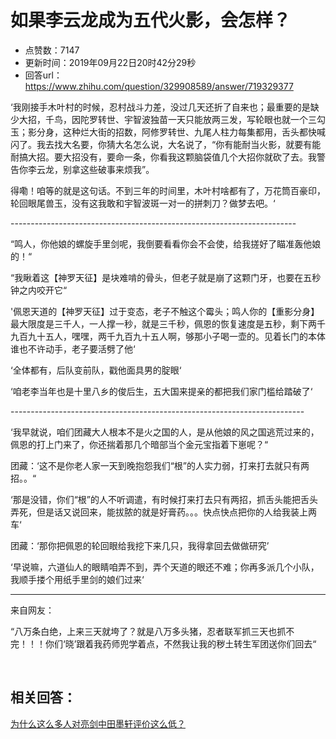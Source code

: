# 如果李云龙成为五代火影，会怎样？
- 点赞数：7147
- 更新时间：2019年09月22日20时42分29秒
- 回答url：https://www.zhihu.com/question/329908589/answer/719329377
<body>
 <p data-pid="TSUA9SAN">‘我刚接手木叶村的时候，忍村战斗力差，没过几天还折了自来也；最重要的是缺少大招，千鸟，因陀罗转世、宇智波独苗一天只能放两三发，写轮眼也就一个三勾玉；影分身，这种烂大街的招数，阿修罗转世、九尾人柱力每集都用，舌头都快喊闪了。我去找大名要，你猜大名怎么说，大名说了，“你有能耐当火影，就要有能耐搞大招。要大招没有，要命一条，你看我这颗脑袋值几个大招你就砍了去。我警告你李云龙，别拿这些破事来烦我”。</p>
 <p data-pid="ws5uLN3m">得嘞！咱等的就是这句话。不到三年的时间里，木叶村啥都有了，万花筒百豪印，轮回眼尾兽玉，没有这我敢和宇智波斑一对一的拼刺刀？做梦去吧。‘</p>
 <p data-pid="UZ9cMHGD">-----------------------------------------------------------------------</p>
 <p data-pid="gib06ChH">“鸣人，你他娘的螺旋手里剑呢，我倒要看看你会不会使，给我搓好了瞄准轰他娘的！“</p>
 <p data-pid="R0gKjUiL">“我瞅着这【神罗天征】是块难啃的骨头，但老子就是崩了这颗门牙，也要在五秒钟之内咬开它“</p>
 <p data-pid="9wGQHIRv">'佩恩天道的【神罗天征】过于变态，老子不触这个霉头；鸣人你的【重影分身】最大限度是三千人，一人撑一秒，就是三千秒，佩恩的恢复速度是五秒，剩下两千九百九十五人，嘿嘿，两千九百九十五人啊，够那小子喝一壶的。见着长门的本体谁也不许动手，老子要活劈了他‘</p>
 <p data-pid="Lccqq_Pe">‘全体都有，后队变前队，戳他面具男的腚眼‘</p>
 <p data-pid="Z_Q1dYVd">‘咱老李当年也是十里八乡的俊后生，五大国来提亲的都把我们家门槛给踏破了‘</p>
 <p data-pid="PLKWu9kL">-------------------------------------------------------------------------</p>
 <p data-pid="YpWS55dd">‘我早就说，咱们团藏大人根本不是火之国的人，是从他娘的风之国逃荒过来的，佩恩的打上门来了，你还揣着那几个暗部当个金元宝指着下崽呢？“</p>
 <p data-pid="ST5qJVqp">团藏：‘这不是你老人家一天到晚抱怨我们“根”的人实力弱，打来打去就只有两招。。“</p>
 <p data-pid="SWbDDtj9">‘那是没错，你们“根”的人不听调遣，有时候打来打去只有两招，抓舌头能把舌头弄死，但是话又说回来，能拔脓的就是好膏药。。。快点快点把你的人给我装上两车‘</p>
 <p data-pid="JCaagRd7">团藏：‘那你把佩恩的轮回眼给我挖下来几只，我得拿回去做做研究’</p>
 <p data-pid="oKeyitVx">‘早说嘛，六道仙人的眼睛咱弄不到，弄个天道的眼还不难；你再多派几个小队，我顺手搂个用纸手里剑的娘们过来‘</p>
 <hr>
 <p data-pid="0y2kPEp4">来自网友：</p>
 <p data-pid="CpIYHj-e">“八万条白绝，上来三天就垮了？就是八万多头猪，忍者联军抓三天也抓不完！！！你们‘晓’跟着我药师兜学着点，不然我让我的秽土转生军团送你们回去“</p>
 <p class="ztext-empty-paragraph"><br></p>
 <h2>相关回答：</h2>
 <p data-pid="C1cPiu6I"><a href="https://www.zhihu.com/question/331976706/answer/828559426" class="internal">为什么这么多人对亮剑中田墨轩评价这么低？</a></p>
 <p></p>
</body>